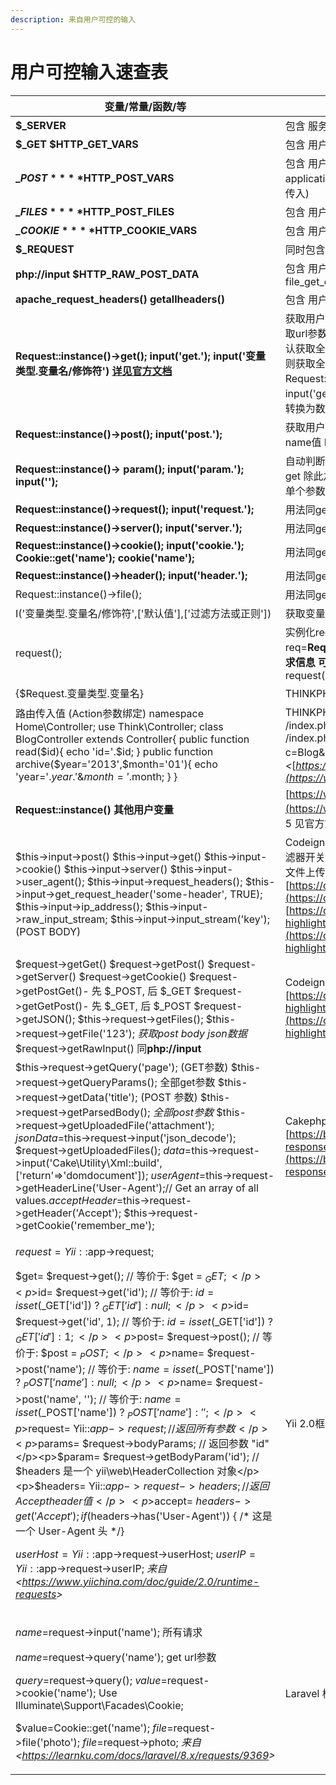```yaml
---
description: 来自用户可控的输入
---
```


# 用户可控输入速查表

| 变量/常量/函数/等                                                                                                                                                                                                                                                                                                                                                                                                                                                                                                                                                                                                                                                                                                                                                                                                                                                                                                                                                                                                                                                                                                                                                     | 描述                                                                                                                                                                                                                                                                                                                                                                                                                                                                                                                                                                                                                                        |
| -------------------------------------------------------------------------------------------------------------------------------------------------------------------------------------------------------------------------------------------------------------------------------------------------------------------------------------------------------------------------------------------------------------------------------------------------------------------------------------------------------------------------------------------------------------------------------------------------------------------------------------------------------------------------------------------------------------------------------------------------------------------------------------------------------------------------------------------------------------------------------------------------------------------------------------------------------------------------------------------------------------------------------------------------------------------------------------------------------------------------------------------------------------- | ----------------------------------------------------------------------------------------------------------------------------------------------------------------------------------------------------------------------------------------------------------------------------------------------------------------------------------------------------------------------------------------------------------------------------------------------------------------------------------------------------------------------------------------------------------------------------------------------------------------------------------------- |
| **$\_SERVER**                                                                                                                                                                                                                                                                                                                                                                                                                                                                                                                                                                                                                                                                                                                                                                                                                                                                                                                                                                                                                                                                                                                                                  | 包含 服务器信息 环境变量 用户传入的http头和uri路径等信息                                                                                                                                                                                                                                                                                                                                                                                                                                                                                                                                                                                                         |
| **$\_GET $HTTP_GET_VARS**                                                                                                                                                                                                                                                                                                                                                                                                                                                                                                                                                                                                                                                                                                                                                                                                                                                                                                                                                                                                                                                                                                                                      | 包含 用户传入的URL参数                                                                                                                                                                                                                                                                                                                                                                                                                                                                                                                                                                                                                             |
| **$\_POST** **$HTTP_POST_VARS**                                                                                                                                                                                                                                                                                                                                                                                                                                                                                                                                                                                                                                                                                                                                                                                                                                                                                                                                                                                                                                                                                                                                | 包含 用户传入的POST BODY的参数 (当 HTTP头中Content-Type 值为 application/x-www-form-urlencoded 或 multipart/form-data时才会被传入)                                                                                                                                                                                                                                                                                                                                                                                                                                                                                                                              |
| **$\_FILES** **$HTTP_POST_FILES**                                                                                                                                                                                                                                                                                                                                                                                                                                                                                                                                                                                                                                                                                                                                                                                                                                                                                                                                                                                                                                                                                                                              | 包含 用户上传文件信息 文件内容 原文件名 临时文件名 大小 等信息                                                                                                                                                                                                                                                                                                                                                                                                                                                                                                                                                                                                        |
| **$\_COOKIE** **$HTTP_COOKIE_VARS**                                                                                                                                                                                                                                                                                                                                                                                                                                                                                                                                                                                                                                                                                                                                                                                                                                                                                                                                                                                                                                                                                                                            | 包含 用户传入的HTTP头中的Cookies kv值                                                                                                                                                                                                                                                                                                                                                                                                                                                                                                                                                                                                                |
| **$\_REQUEST**                                                                                                                                                                                                                                                                                                                                                                                                                                                                                                                                                                                                                                                                                                                                                                                                                                                                                                                                                                                                                                                                                                                                                 | 同时包含 $\_GET $\_POST $\_COOKIE                                                                                                                                                                                                                                                                                                                                                                                                                                                                                                                                                                                                             |
| **php://input** **$HTTP_RAW_POST_DATA**                                                                                                                                                                                                                                                                                                                                                                                                                                                                                                                                                                                                                                                                                                                                                                                                                                                                                                                                                                                                                                                                                                                        | 包含 用户POST请求中BODY 的完整数据 常见用法 file_get_contents('php://input');                                                                                                                                                                                                                                                                                                                                                                                                                                                                                                                                                                             |
| **apache_request_headers()** **getallheaders()**                                                                                                                                                                                                                                                                                                                                                                                                                                                                                                                                                                                                                                                                                                                                                                                                                                                                                                                                                                                                                                                                                                               | 包含 用户传入的http头 (Apache ONLY)                                                                                                                                                                                                                                                                                                                                                                                                                                                                                                                                                                                                               |
| **Request::instance()->get();** **input('get.');** **input('变量类型.变量名/修饰符')** [**详见官方文档**](https://www.kancloud.cn/manual/thinkphp5/118044)                                                                                                                                                                                                                                                                                                                                                                                                                                                                                                                                                                                                                                                                                                                                                                                                                                                                                                                                                                                                                     | 获取用户传入的URL参数 可用过滤器和类型转换 THINKPHP框架5 例子:获取url参数中的id值 Request::instance()->get('id'); 调用时如不传入参数默认获取全部 Request::instance()->get(); input('get.id'); 调用时如传入get.则获取全部 input('get.'); input('get.id/d');// 强制变量转换为整型 Request::instance()->get('name','','htmlspecialchars'); //过滤器 input('get.name/s');// 强制转换变量为字符串 input('get.ids/a');// 强制变量转换为数组 默认为/s                                                                                                                                                                                                                                                                                      |
| **Request::instance()->post();** **input('post.');**                                                                                                                                                                                                                                                                                                                                                                                                                                                                                                                                                                                                                                                                                                                                                                                                                                                                                                                                                                                                                                                                                                           | 获取用户传入的POST参数 THINKPHP框架5 例子:获取post请求body中的name值 Request::instance()->post('name'); input('post.name'); 同get                                                                                                                                                                                                                                                                                                                                                                                                                                                                                                                              |
| **Request::instance()-> param();** **input('param.');** **input('');**                                                                                                                                                                                                                                                                                                                                                                                                                                                                                                                                                                                                                                                                                                                                                                                                                                                                                                                                                                                                                                                                                         | 自动判断用户提交方法(POST GET PUT)获取参数 THINKPHP框架5 用法同get 除此之外 可直接调用input('');获取全部参数 或使用 input('name');获取单个参数 注:input方法默认获取param                                                                                                                                                                                                                                                                                                                                                                                                                                                                                                                    |
| **Request::instance()->request(); input('request.');**                                                                                                                                                                                                                                                                                                                                                                                                                                                                                                                                                                                                                                                                                                                                                                                                                                                                                                                                                                                                                                                                                                         | 用法同get 获取$\_REQUEST 变量 **THINKPHP框架5**                                                                                                                                                                                                                                                                                                                                                                                                                                                                                                                                                                                                    |
| **Request::instance()->server(); input('server.');**                                                                                                                                                                                                                                                                                                                                                                                                                                                                                                                                                                                                                                                                                                                                                                                                                                                                                                                                                                                                                                                                                                           | 用法同get 获取$\_SERVER 变量**THINKPHP框架5**                                                                                                                                                                                                                                                                                                                                                                                                                                                                                                                                                                                                      |
| **Request::instance()->cookie(); input('cookie.'); Cookie::get('name'); cookie('name');**                                                                                                                                                                                                                                                                                                                                                                                                                                                                                                                                                                                                                                                                                                                                                                                                                                                                                                                                                                                                                                                                      | 用法同get 获取$\_COOKIE 变量**THINKPHP框架5**                                                                                                                                                                                                                                                                                                                                                                                                                                                                                                                                                                                                      |
| **Request::instance()->header(); input('header.');**                                                                                                                                                                                                                                                                                                                                                                                                                                                                                                                                                                                                                                                                                                                                                                                                                                                                                                                                                                                                                                                                                                           | 用法同get 获取用户传入的HTTP头**THINKPHP框架5**                                                                                                                                                                                                                                                                                                                                                                                                                                                                                                                                                                                                        |
| Request::instance()->file();                                                                                                                                                                                                                                                                                                                                                                                                                                                                                                                                                                                                                                                                                                                                                                                                                                                                                                                                                                                                                                                                                                                                   | 用法同get 获取$\_FILES 变量THINKPHP框架5                                                                                                                                                                                                                                                                                                                                                                                                                                                                                                                                                                                                           |
| I('变量类型.变量名/修饰符',\['默认值'],\['过滤方法或正则'])                                                                                                                                                                                                                                                                                                                                                                                                                                                                                                                                                                                                                                                                                                                                                                                                                                                                                                                                                                                                                                                                                                                        | 获取变量 THINKPHP框架3.\* 例子 I('get.id'); I('get.'); 使用方法同input                                                                                                                                                                                                                                                                                                                                                                                                                                                                                                                                                                                 |
| request();                                                                                                                                                                                                                                                                                                                                                                                                                                                                                                                                                                                                                                                                                                                                                                                                                                                                                                                                                                                                                                                                                                                                                     | 实例化request对象THINKPHP框架5 例$req=request(); 相当于$req=**Request::instance() 这种使用方法比较常见** **还可以获取用户传入的请求信息** **可将前面的Request::instance()直接替换成request()** 例 request()**->post();**                                                                                                                                                                                                                                                                                                                                                                                                                                                                |
| {$Request.变量类型.变量名}                                                                                                                                                                                                                                                                                                                                                                                                                                                                                                                                                                                                                                                                                                                                                                                                                                                                                                                                                                                                                                                                                                                                            | THINKPHP框架 在模板中获取参数                                                                                                                                                                                                                                                                                                                                                                                                                                                                                                                                                                                                                       |
| 路由传入值 (Action参数绑定) namespace Home\Controller; use Think\Controller; class BlogController extends Controller{ public function read($id){ echo 'id='.$id; } public function archive($year='2013',$month='01'){ echo 'year='.$year.'\&month='.$month; } }                                                                                                                                                                                                                                                                                                                                                                                                                                                                                                                                                                                                                                                                                                                                                                                                                                                                                                         | THINKPHP框架 (Action参数绑定) 通过路由传入 /index.php/Home/Blog/read/id/5 /index.php/Home/Blog/archive/year/2013/month/11 ?c=Blog\&a=read\&id=5 ?c=Blog\&a=archive\&year=2013\&month=11 _来自 <_[_https://www.kancloud.cn/manual/thinkphp/1715_](https://www.kancloud.cn/manual/thinkphp/1715)_>_                                                                                                                                                                                                                                                                                                                                                       |
| **Request::instance() 其他用户变量**                                                                                                                                                                                                                                                                                                                                                                                                                                                                                                                                                                                                                                                                                                                                                                                                                                                                                                                                                                                                                                                                                                                                 | [https://www.kancloud.cn/manual/thinkphp5/158834](https://www.kancloud.cn/manual/thinkphp5/158834) THINKPHP框架5 见官方文档 略                                                                                                                                                                                                                                                                                                                                                                                                                                                                                                                    |
| $this->input->post() $this->input->get() $this->input->cookie() $this->input->server() $this->input->user_agent(); $this->input->request_headers(); $this->input->get_request_header('some-header', TRUE); $this->input->ip_address(); $this->input->raw_input_stream; $this->input->input_stream('key'); (POST BODY)                                                                                                                                                                                                                                                                                                                                                                                                                                                                                                                                                                                                                                                                                                                                                                                                                                          | Codeigniter2/3框架 $this->input->input_stream('key', TRUE); // XSS 过滤器开关 $this->input->cookie('some_cookie'); 3.\*[官方文档](https://codeigniter.org.cn/userguide3/libraries/input.html?highlight=post#id4) [2.\*官方文档](https://codeigniter.org.cn/userguide2/libraries/input.html) 文件上传 [https://codeigniter.org.cn/userguide2/libraries/file_uploading.html](https://codeigniter.org.cn/userguide2/libraries/file_uploading.html) [https://codeigniter.org.cn/userguide3/libraries/file_uploading.html?highlight=%E6%96%87%E4%BB%B6#id5](https://codeigniter.org.cn/userguide3/libraries/file_uploading.html?highlight=%E6%96%87%E4%BB%B6#id5) |
| $request->getGet() $request->getPost() $request->getServer() $request->getCookie() $request->getPostGet()- 先 $\_POST, 后 $\_GET $request->getGetPost()- 先 $\_GET, 后 $\_POST $request->getJSON(); $this->request->getFiles(); $this->request->getFile('123'); _获取post body json数据_ $request->getRawInput() 同**php://input**                                                                                                                                                                                                                                                                                                                                                                                                                                                                                                                                                                                                                                                                                                                                                                                                                                      | Codeigniter4框架 [https://codeigniter.org.cn/user_guide/incoming/incomingrequest.html?highlight=post#id4](https://codeigniter.org.cn/user_guide/incoming/incomingrequest.html?highlight=post#id4)                                                                                                                                                                                                                                                                                                                                                                                                                                           |
| $this->request->getQuery('page'); (GET参数) $this->request->getQueryParams(); 全部get参数 $this->request->getData('title'); (POST 参数) $this->request->getParsedBody(); _全部post参数_ $this->request->getUploadedFile('attachment'); $jsonData=$this->request->input('json_decode'); $request->getUploadedFiles(); $data=$this->request->input('Cake\Utility\Xml::build',\['return'=>'domdocument']); $userAgent=$this->request->getHeaderLine('User-Agent');// Get an array of all values.$acceptHeader=$this->request->getHeader('Accept'); $this->request->getCookie('remember_me');                                                                                                                                                                                                                                                                                                                                                                                                                                                                                                                                                                                  | Cakephp 4.\* 框架 文件上传 [https://book.cakephp.org/4/en/controllers/request-response.html#file-uploads](https://book.cakephp.org/4/en/controllers/request-response.html#file-uploads)                                                                                                                                                                                                                                                                                                                                                                                                                                                         |
| <p>$request= Yii::$app->request; </p><p>$get= $request->get(); // 等价于: $get = $_GET;</p><p>$id= $request->get('id'); // 等价于: $id = isset($_GET['id']) ? $_GET['id'] : null;</p><p>$id= $request->get('id', 1); // 等价于: $id = isset($_GET['id']) ? $_GET['id'] : 1;</p><p>$post= $request->post(); // 等价于: $post = $_POST;</p><p>$name= $request->post('name'); // 等价于: $name = isset($_POST['name']) ? $_POST['name'] : null;</p><p>$name= $request->post('name', ''); // 等价于: $name = isset($_POST['name']) ? $_POST['name'] : ''; </p><p>$request= Yii::$app->request; // 返回所有参数</p><p>$params= $request->bodyParams; // 返回参数 "id"</p><p>$param= $request->getBodyParam('id'); // $headers 是一个 yii\web\HeaderCollection 对象</p><p>$headers= Yii::$app->request->headers; // 返回 Accept header 值</p><p>$accept= $headers->get('Accept'); if($headers->has('User-Agent')) { /* 这是一个 User-Agent 头 */} </p><p>$userHost= Yii::$app->request->userHost; $userIP= Yii::$app->request->userIP; <em>来自 &#x3C;</em><a href="https://www.yiichina.com/doc/guide/2.0/runtime-requests"><em>https://www.yiichina.com/doc/guide/2.0/runtime-requests</em></a><em>></em></p> | Yii 2.0框架                                                                                                                                                                                                                                                                                                                                                                                                                                                                                                                                                                                                                                 |
| <p>$name=$request->input('name'); 所有请求 </p><p>$name=$request->query('name'); get url参数 </p><p>$query=$request->query(); $value=$request->cookie('name'); Use Illuminate\Support\Facades\Cookie;</p><p>$value=Cookie::get('name'); $file=$request->file('photo'); $file=$request->photo; <em>来自 &#x3C;</em><a href="https://learnku.com/docs/laravel/8.x/requests/9369"><em>https://learnku.com/docs/laravel/8.x/requests/9369</em></a><em>></em></p>                                                                                                                                                                                                                                                                                                                                                                                                                                                                                                                                                                                                                                                                                                           | Laravel 框架                                                                                                                                                                                                                                                                                                                                                                                                                                                                                                                                                                                                                                |

####
